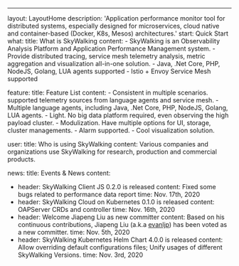 ---
layout: LayoutHome
description: 'Application performance monitor tool for distributed systems, especially designed for microservices, cloud native and container-based (Docker, K8s, Mesos) architectures.'
start: Quick Start
what:
  title: What is SkyWalking
  content:
    - SkyWalking is an Observability Analysis Platform and Application Performance Management system.
    - Provide distributed tracing, service mesh telemetry analysis, metric aggregation and visualization all-in-one solution.
    - Java, .Net Core, PHP, NodeJS, Golang, LUA agents supported
    - Istio + Envoy Service Mesh supported

feature:
  title: Feature List
  content:
    - Consistent in multiple scenarios. supported telemetry sources from language agents and service mesh.
    - Multiple language agents, including Java, .Net Core, PHP, NodeJS, Golang, LUA agents.
    - Light. No big data platform required, even observing the high payload cluster.
    - Modulization. Have multiple options for UI, storage, cluster managements.
    - Alarm supported.
    - Cool visualization solution.

user:
  title: Who is using SkyWalking
  content: Various companies and organizations use SkyWalking for research, production and commercial products.

news:
  title: Events & News
  content:
  - header: SkyWalking Client JS 0.2.0 is released
    content: Fixed some bugs related to performance data report
    time: Nov. 17th, 2020
  - header: SkyWalking Cloud on Kubernetes 0.1.0 is released
    content: OAPServer CRDs and controller
    time: Nov. 16th, 2020
  - header: Welcome Jiapeng Liu as new committer
    content: Based on his continuous contributions, Jiapeng Liu (a.k.a [evanljp](https://github.com/evanljp)) has been voted as a new committer.
    time: Nov. 5th, 2020
  - header: SkyWalking Kubernetes Helm Chart 4.0.0 is released
    content: Allow overriding default configurations files; Unify usages of different SkyWalking Versions.
    time: Nov. 3rd, 2020
